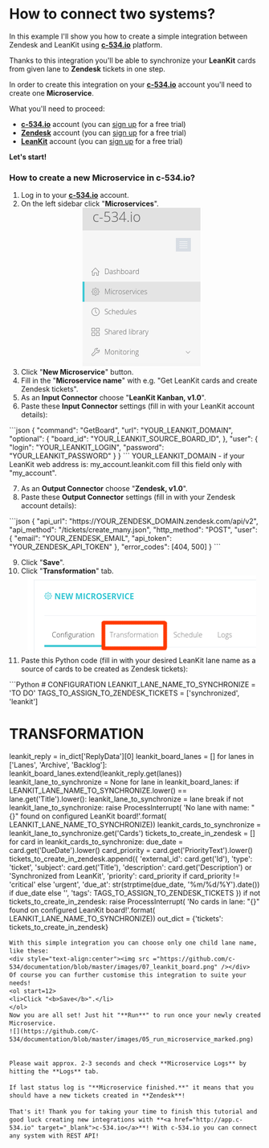 # How to connect two systems? #

In this example I'll show you how to create a simple integration between Zendesk and LeanKit using **<a href="http://app.c-534.io" target="_blank">c-534.io</a>** platform.

Thanks to this integration you'll be able to synchronize your **LeanKit** cards from given lane to **Zendesk** tickets in one step.

In order to create this integration on your **<a href="http://app.c-534.io" target="_blank">c-534.io</a>** account you'll need to create one **Microservice**.

What you'll need to proceed:
* **<a href="http://app.c-534.io" target="_blank">c-534.io</a>** account (you can <a href="https://app.c-534.io/profile/register" target="_blank">sign up</a> for a free trial)
* **<a href="http://www.zendesk.com" target="_blank">Zendesk</a>** account (you can <a href="https://www.zendesk.com/register/#getstarted" target="_blank">sign up</a> for a free trial)
* **<a href="http://leankit.com" target="_blank">LeanKit</a>** account (you can <a href="http://info.leankit.com/get-leankit" target="_blank">sign up</a> for a free trial)

**Let's start!** 

### How to create a new Microservice in c-534.io?
<ol>
<li>Log in to your <b><a href="http://app.c-534.io" target="_blank">c-534.io</a></b> account.</li>
<li>On the left sidebar click "<b>Microservices</b>".
<div style="text-align:center"><img src ="https://github.com/C-534/documentation/blob/master/images/01_navbar_microservice.png" /></div></li>
<li>Click "<b>New Microservice</b>" button.</li>
<li>Fill in the "<b>Microservice name</b>" with e.g. "Get LeanKit cards and create Zendesk tickets".</li>
<li>As an <b>Input Connector</b> choose "<b>LeanKit Kanban, v1.0</b>".</li>
<li>Paste these <b>Input Connector</b> settings (fill in with your LeanKit account details):</li>
</ol>
```json
{
  "command": "GetBoard",
  "url": "YOUR_LEANKIT_DOMAIN",
  "optional": {
    "board_id": "YOUR_LEANKIT_SOURCE_BOARD_ID",
  },
  "user": {
    "login": "YOUR_LEANKIT_LOGIN", 
    "password": "YOUR_LEANKIT_PASSWORD"
  }
}
```
YOUR_LEANKIT_DOMAIN - if your LeanKit web address is: my_account.leankit.com fill this field only with "my_account".
<ol start=7>
<li>As an <b>Output Connector</b> choose "<b>Zendesk, v1.0</b>".</li>
<li>Paste these <b>Output Connector</b> settings (fill in with your Zendesk account details):</li>
</ol>
```json
{
  "api_url": "https://YOUR_ZENDESK_DOMAIN.zendesk.com/api/v2",
  "api_method": "/tickets/create_many.json",
  "http_method": "POST",
  "user": {
    "email": "YOUR_ZENDESK_EMAIL",
    "api_token": "YOUR_ZENDESK_API_TOKEN"
  },
  "error_codes": [404, 500]
}
```
<ol start=9>
<li>Click "<b>Save</b>".</li>
<li>Click "<b>Transformation</b>" tab.</li>
<div style="text-align:center"><img src ="https://github.com/C-534/documentation/blob/master/images/03_transformation_tab_marked.png" /></div>
<li>Paste this Python code (fill in with your desired LeanKit lane name as a source of cards to be created as Zendesk tickets):</li>
</ol>
```Python
# CONFIGURATION
LEANKIT_LANE_NAME_TO_SYNCHRONIZE = 'TO DO'
TAGS_TO_ASSIGN_TO_ZENDESK_TICKETS = ['synchronized', 'leankit']

# TRANSFORMATION
leankit_reply = in_dict['ReplyData'][0]
leankit_board_lanes = []
for lanes in ['Lanes', 'Archive', 'Backlog']:
    leankit_board_lanes.extend(leankit_reply.get(lanes))
leankit_lane_to_synchronize = None
for lane in leankit_board_lanes:
    if LEANKIT_LANE_NAME_TO_SYNCHRONIZE.lower() == lane.get('Title').lower():
        leankit_lane_to_synchronize = lane
        break
if not leankit_lane_to_synchronize:
    raise ProcessInterrupt(
        'No lane with name: "{}" found on configured LeanKit board!'.format(
            LEANKIT_LANE_NAME_TO_SYNCHRONIZE))
leankit_cards_to_synchronize = leankit_lane_to_synchronize.get('Cards')
tickets_to_create_in_zendesk = []
for card in leankit_cards_to_synchronize:
    due_date = card.get('DueDate').lower()
    card_priority = card.get('PriorityText').lower()
    tickets_to_create_in_zendesk.append({
        'external_id':  card.get('Id'),
        'type':         'ticket',
        'subject':      card.get('Title'),
        'description':  card.get('Description') or 'Synchronized from LeanKit',
        'priority':     card_priority if card_priority != 'critical' else 'urgent',
        'due_at':       str(strptime(due_date, '%m/%d/%Y').date()) if due_date else '',
        'tags':         TAGS_TO_ASSIGN_TO_ZENDESK_TICKETS
    })
if not tickets_to_create_in_zendesk:
    raise ProcessInterrupt(
        'No cards in lane: "{}" found on configured LeanKit board!'.format(
            LEANKIT_LANE_NAME_TO_SYNCHRONIZE))
out_dict = {'tickets': tickets_to_create_in_zendesk}
```
With this simple integration you can choose only one child lane name, like these:
<div style="text-align:center"><img src ="https://github.com/c-534/documentation/blob/master/images/07_leankit_board.png" /></div>
Of course you can further customise this integration to suite your needs!
<ol start=12>
<li>Click "<b>Save</b>".</li>
</ol>
Now you are all set! Just hit "**Run**" to run once your newly created Microservice.
![](https://github.com/C-534/documentation/blob/master/images/05_run_microservice_marked.png)


Please wait approx. 2-3 seconds and check **Microservice Logs** by hitting the **Logs** tab.

If last status log is "**Microservice finished.**" it means that you should have a new tickets created in **Zendesk**!

That's it! Thank you for taking your time to finish this tutorial and good luck creating new integrations with **<a href="http://app.c-534.io" target="_blank">c-534.io</a>**! With c-534.io you can connect any system with REST API!